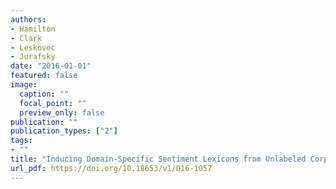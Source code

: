 ```yaml
---
authors:
- Hamilton
- Clark
- Leskovec
- Jurafsky
date: "2016-01-01"
featured: false
image:
  caption: ""
  focal_point: ""
  preview_only: false
publication: ""
publication_types: ["2"]
tags:
- ""
title: "Inducing Domain-Specific Sentiment Lexicons from Unlabeled Corpora"
url_pdf: https://doi.org/10.18653/v1/D16-1057
---
```


